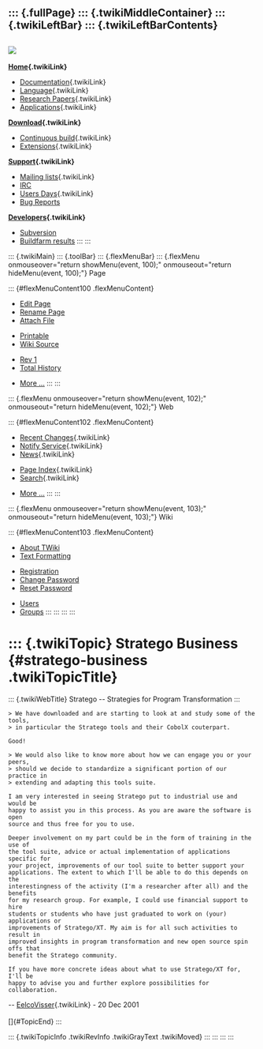 ::: {.fullPage}
::: {.twikiMiddleContainer}
::: {.twikiLeftBar}
::: {.twikiLeftBarContents}
  ----------------------------------------------------------------------------------
  [![](../pub/Stratego/StrategoLogo/StrategoLogoTextlessWhite-100px.png)](WebHome)
  ----------------------------------------------------------------------------------

**[Home](WebHome){.twikiLink}**

-   [Documentation](StrategoDocumentation){.twikiLink}
-   [Language](StrategoLanguage){.twikiLink}
-   [Research Papers](StrategoPublications){.twikiLink}
-   [Applications](StrategoApplication){.twikiLink}

**[Download](StrategoDownload){.twikiLink}**

-   [Continuous build](ContinuousBuild){.twikiLink}
-   [Extensions](AdditionalPackageDownload){.twikiLink}

**[Support](StrategoSupport){.twikiLink}**

-   [Mailing lists](MailingList){.twikiLink}
-   [IRC](irc://irc.freenode.net/#stratego)
-   [Users Days](StrategoUsersDay){.twikiLink}
-   [Bug Reports](http://yellowgrass.org/project/StrategoXT)

**[Developers](StrategoDev){.twikiLink}**

-   [Subversion](https://svn.strategoxt.org/repos/StrategoXT/strategoxt/trunk)
-   [Buildfarm
    results](http://hydra.nixos.org/jobset/strategoxt/strategoxt-release/all)
:::
:::

::: {.twikiMain}
::: {.toolBar}
::: {.flexMenuBar}
::: {.flexMenu onmouseover="return showMenu(event, 100);" onmouseout="return hideMenu(event, 100);"}
Page

::: {#flexMenuContent100 .flexMenuContent}
-   [Edit
    Page](http://www.program-transformation.org/edit/Stratego/StrategoBusiness?t=1536825673)
-   [Rename
    Page](http://www.program-transformation.org/rename/Stratego/StrategoBusiness)
-   [Attach
    File](http://www.program-transformation.org/attach/Stratego/StrategoBusiness)

<!-- -->

-   [Printable](http://www.program-transformation.org/view/Stratego/StrategoBusiness?skin=print.pattern)
-   [Wiki
    Source](http://www.program-transformation.org/view/Stratego/StrategoBusiness?skin=text&raw=on&contenttype=text/plain)

<!-- -->

-   [Rev
    1](http://www.program-transformation.org/view/Stratego/StrategoBusiness?rev=1.1)
-   [Total
    History](http://www.program-transformation.org/rdiff/Stratego/StrategoBusiness)

<!-- -->

-   [More
    \...](http://www.program-transformation.org/oops/Stratego/StrategoBusiness?template=oopsmore&param1=1.1&param2=1.1)
:::
:::

::: {.flexMenu onmouseover="return showMenu(event, 102);" onmouseout="return hideMenu(event, 102);"}
Web

::: {#flexMenuContent102 .flexMenuContent}
-   [Recent Changes](WebChanges){.twikiLink}
-   [Notify Service](WebNotify){.twikiLink}
-   [News](WebNews){.twikiLink}

<!-- -->

-   [Page Index](WebIndex){.twikiLink}
-   [Search](WebSearch){.twikiLink}

<!-- -->

-   [More
    \...](http://www.program-transformation.org/oops/Stratego/StrategoBusiness?template=oopsmore&param1=1.1&param2=1.1)
:::
:::

::: {.flexMenu onmouseover="return showMenu(event, 103);" onmouseout="return hideMenu(event, 103);"}
Wiki

::: {#flexMenuContent103 .flexMenuContent}
-   [About
    TWiki](http://www.program-transformation.org/view/TWiki/WebHome)
-   [Text
    Formatting](http://www.program-transformation.org/view/TWiki/TextFormattingRules)

<!-- -->

-   [Registration](http://www.program-transformation.org/view/TWiki/TWikiRegistration)
-   [Change
    Password](http://www.program-transformation.org/view/TWiki/ChangePassword)
-   [Reset
    Password](http://www.program-transformation.org/view/TWiki/ResetPassword)

<!-- -->

-   [Users](http://www.program-transformation.org/view/Main/TWikiUsers)
-   [Groups](http://www.program-transformation.org/view/Main/TWikiGroups)
:::
:::
:::
:::

::: {.twikiTopic}
Stratego Business {#stratego-business .twikiTopicTitle}
=================

::: {.twikiWebTitle}
Stratego \-- Strategies for Program Transformation
:::

    > We have downloaded and are starting to look at and study some of the tools,
    > in particular the Stratego tools and their CobolX couterpart. 

    Good!

    > We would also like to know more about how we can engage you or your peers,
    > should we decide to standardize a significant portion of our practice in
    > extending and adapting this tools suite.

    I am very interested in seeing Stratego put to industrial use and would be
    happy to assist you in this process. As you are aware the software is open
    source and thus free for you to use. 

    Deeper involvement on my part could be in the form of training in the use of
    the tool suite, advice or actual implementation of applications specific for
    your project, improvements of our tool suite to better support your
    applications. The extent to which I'll be able to do this depends on the
    interestingness of the activity (I'm a researcher after all) and the benefits
    for my research group. For example, I could use financial support to hire
    students or students who have just graduated to work on (your) applications or
    improvements of Stratego/XT. My aim is for all such activities to result in
    improved insights in program transformation and new open source spin offs that
    benefit the Stratego community.

    If you have more concrete ideas about what to use Stratego/XT for, I'll be
    happy to advise you and further explore possibilities for collaboration.

\-- [EelcoVisser](../Main/EelcoVisser){.twikiLink} - 20 Dec 2001\
\
[]{#TopicEnd}
:::

::: {.twikiTopicInfo .twikiRevInfo .twikiGrayText .twikiMoved}
:::
:::
:::
:::

